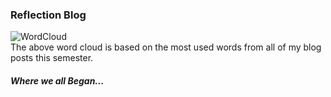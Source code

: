 ### Reflection Blog

![WordCloud](https://lsix642.github.io/Lizzie-S./images/WordCloud.png)  
The above word cloud is based on the most used words from all of my blog posts this semester.

##### Where we all Began...
